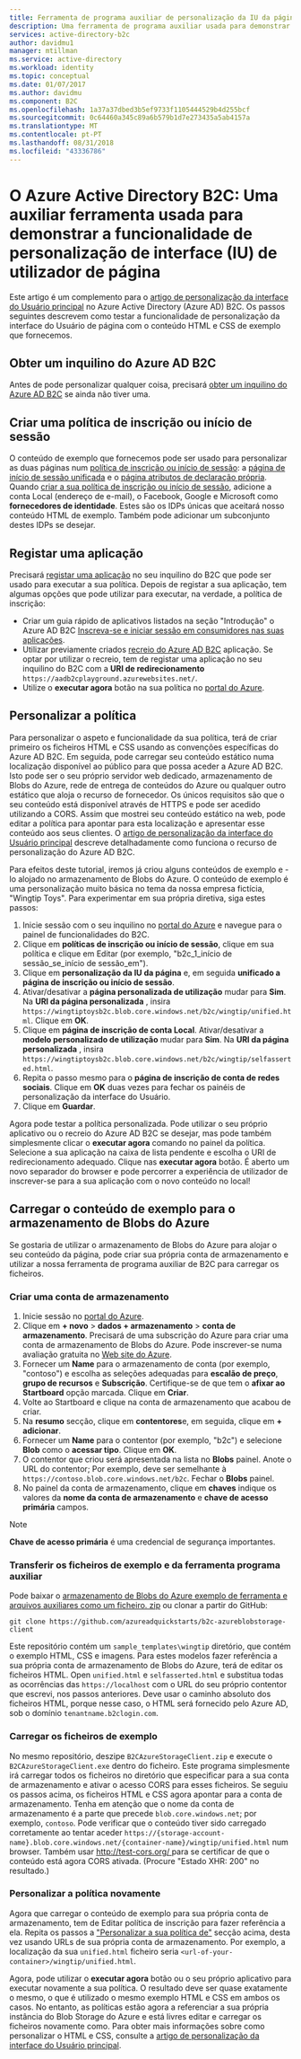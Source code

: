 ```yaml
---
title: Ferramenta de programa auxiliar de personalização da IU da página no Azure Active Directory B2C | Documentos da Microsoft
description: Uma ferramenta de programa auxiliar usada para demonstrar o recurso de personalização da interface do Usuário de página no Azure Active Directory B2C.
services: active-directory-b2c
author: davidmu1
manager: mtillman
ms.service: active-directory
ms.workload: identity
ms.topic: conceptual
ms.date: 01/07/2017
ms.author: davidmu
ms.component: B2C
ms.openlocfilehash: 1a37a37dbed3b5ef9733f1105444529b4d255bcf
ms.sourcegitcommit: 0c64460a345c89a6b579b1d7e273435a5ab4157a
ms.translationtype: MT
ms.contentlocale: pt-PT
ms.lasthandoff: 08/31/2018
ms.locfileid: "43336786"
---
```

# <a name="azure-active-directory-b2c-a-helper-tool-used-to-demonstrate-the-page-user-interface-ui-customization-feature"></a>O Azure Active Directory B2C: Uma auxiliar ferramenta usada para demonstrar a funcionalidade de personalização de interface (IU) de utilizador de página
Este artigo é um complemento para o [artigo de personalização da interface do Usuário principal](active-directory-b2c-reference-ui-customization.md) no Azure Active Directory (Azure AD) B2C. Os passos seguintes descrevem como testar a funcionalidade de personalização da interface do Usuário de página com o conteúdo HTML e CSS de exemplo que fornecemos.

## <a name="get-an-azure-ad-b2c-tenant"></a>Obter um inquilino do Azure AD B2C
Antes de pode personalizar qualquer coisa, precisará [obter um inquilino do Azure AD B2C](active-directory-b2c-get-started.md) se ainda não tiver uma.

## <a name="create-a-sign-up-or-sign-in-policy"></a>Criar uma política de inscrição ou início de sessão
O conteúdo de exemplo que fornecemos pode ser usado para personalizar as duas páginas num [política de inscrição ou início de sessão](active-directory-b2c-reference-policies.md): a [página de início de sessão unificada](active-directory-b2c-reference-ui-customization.md) e o [página atributos de declaração própria](active-directory-b2c-reference-ui-customization.md). Quando [criar a sua política de inscrição ou início de sessão](active-directory-b2c-reference-policies.md#create-a-sign-up-or-sign-in-policy), adicione a conta Local (endereço de e-mail), o Facebook, Google e Microsoft como **fornecedores de identidade**. Estes são os IDPs únicas que aceitará nosso conteúdo HTML de exemplo.  Também pode adicionar um subconjunto destes IDPs se desejar.

## <a name="register-an-application"></a>Registar uma aplicação
Precisará [registar uma aplicação](active-directory-b2c-app-registration.md) no seu inquilino do B2C que pode ser usado para executar a sua política. Depois de registar a sua aplicação, tem algumas opções que pode utilizar para executar, na verdade, a política de inscrição:

* Criar um guia rápido de aplicativos listados na seção "Introdução" o Azure AD B2C [Inscreva-se e iniciar sessão em consumidores nas suas aplicações](active-directory-b2c-overview.md).
* Utilizar previamente criados [recreio do Azure AD B2C](https://aadb2cplayground.azurewebsites.net) aplicação. Se optar por utilizar o recreio, tem de registar uma aplicação no seu inquilino do B2C com a **URI de redirecionamento** `https://aadb2cplayground.azurewebsites.net/`.
* Utilize o **executar agora** botão na sua política no [portal do Azure](https://portal.azure.com/).

## <a name="customize-your-policy"></a>Personalizar a política
Para personalizar o aspeto e funcionalidade da sua política, terá de criar primeiro os ficheiros HTML e CSS usando as convenções específicas do Azure AD B2C. Em seguida, pode carregar seu conteúdo estático numa localização disponível ao público para que possa aceder a Azure AD B2C. Isto pode ser o seu próprio servidor web dedicado, armazenamento de Blobs do Azure, rede de entrega de conteúdos do Azure ou qualquer outro estático que aloja o recurso de fornecedor. Os únicos requisitos são que o seu conteúdo está disponível através de HTTPS e pode ser acedido utilizando a CORS. Assim que mostrei seu conteúdo estático na web, pode editar a política para apontar para esta localização e apresentar esse conteúdo aos seus clientes. O [artigo de personalização da interface do Usuário principal](active-directory-b2c-reference-ui-customization.md) descreve detalhadamente como funciona o recurso de personalização do Azure AD B2C.

Para efeitos deste tutorial, iremos já criou alguns conteúdos de exemplo e -lo alojado no armazenamento de Blobs do Azure. O conteúdo de exemplo é uma personalização muito básica no tema da nossa empresa fictícia, "Wingtip Toys". Para experimentar em sua própria diretiva, siga estes passos:

1. Inicie sessão com o seu inquilino no [portal do Azure](https://portal.azure.com/) e navegue para o painel de funcionalidades do B2C.
2. Clique em **políticas de inscrição ou início de sessão**, clique em sua política e clique em Editar (por exemplo, "b2c\_1\_início de sessão\_se\_início de sessão\_em").
3. Clique em **personalização da IU da página** e, em seguida **unificado a página de inscrição ou início de sessão**.
4. Ativar/desativar a **página personalizada de utilização** mudar para **Sim**. Na **URI da página personalizada** , insira `https://wingtiptoysb2c.blob.core.windows.net/b2c/wingtip/unified.html`. Clique em **OK**.
5. Clique em **página de inscrição de conta Local**. Ativar/desativar a **modelo personalizado de utilização** mudar para **Sim**. Na **URI da página personalizada** , insira `https://wingtiptoysb2c.blob.core.windows.net/b2c/wingtip/selfasserted.html`.
6. Repita o passo mesmo para o **página de inscrição de conta de redes sociais**.
   Clique em **OK** duas vezes para fechar os painéis de personalização da interface do Usuário.
7. Clique em **Guardar**.

Agora pode testar a política personalizada. Pode utilizar o seu próprio aplicativo ou o recreio do Azure AD B2C se desejar, mas pode também simplesmente clicar o **executar agora** comando no painel da política. Selecione a sua aplicação na caixa de lista pendente e escolha o URI de redirecionamento adequado. Clique nas **executar agora** botão. É aberto um novo separador do browser e pode percorrer a experiência de utilizador de inscrever-se para a sua aplicação com o novo conteúdo no local!

## <a name="upload-the-sample-content-to-azure-blob-storage"></a>Carregar o conteúdo de exemplo para o armazenamento de Blobs do Azure
Se gostaria de utilizar o armazenamento de Blobs do Azure para alojar o seu conteúdo da página, pode criar sua própria conta de armazenamento e utilizar a nossa ferramenta de programa auxiliar de B2C para carregar os ficheiros.

### <a name="create-a-storage-account"></a>Criar uma conta de armazenamento
1. Inicie sessão no [portal do Azure](https://portal.azure.com/).
2. Clique em **+ novo** > **dados + armazenamento** > **conta de armazenamento**. Precisará de uma subscrição do Azure para criar uma conta de armazenamento de Blobs do Azure. Pode inscrever-se numa avaliação gratuita no [Web site do Azure](https://azure.microsoft.com/pricing/free-trial/).
3. Fornecer um **Name** para o armazenamento de conta (por exemplo, "contoso") e escolha as seleções adequadas para **escalão de preço**, **grupo de recursos** e  **Subscrição**. Certifique-se de que tem o **afixar ao Startboard** opção marcada. Clique em **Criar**.
4. Volte ao Startboard e clique na conta de armazenamento que acabou de criar.
5. Na **resumo** secção, clique em **contentores**e, em seguida, clique em **+ adicionar**.
6. Fornecer um **Name** para o contentor (por exemplo, "b2c") e selecione **Blob** como o **acessar tipo**. Clique em **OK**.
7. O contentor que criou será apresentada na lista no **Blobs** painel. Anote o URL do contentor; Por exemplo, deve ser semelhante à `https://contoso.blob.core.windows.net/b2c`. Fechar o **Blobs** painel.
8. No painel da conta de armazenamento, clique em **chaves** indique os valores da **nome da conta de armazenamento** e **chave de acesso primária** campos.

> [!NOTE]
> **Chave de acesso primária** é uma credencial de segurança importantes.
> 
> 

### <a name="download-the-helper-tool-and-sample-files"></a>Transferir os ficheiros de exemplo e da ferramenta programa auxiliar
Pode baixar o [armazenamento de Blobs do Azure exemplo de ferramenta e arquivos auxiliares como um ficheiro. zip](https://github.com/azureadquickstarts/b2c-azureblobstorage-client/archive/master.zip) ou clonar a partir do GitHub:

```
git clone https://github.com/azureadquickstarts/b2c-azureblobstorage-client
```

Este repositório contém um `sample_templates\wingtip` diretório, que contém o exemplo HTML, CSS e imagens. Para estes modelos fazer referência a sua própria conta de armazenamento de Blobs do Azure, terá de editar os ficheiros HTML. Open `unified.html` e `selfasserted.html` e substitua todas as ocorrências das `https://localhost` com o URL do seu próprio contentor que escrevi, nos passos anteriores. Deve usar o caminho absoluto dos ficheiros HTML, porque nesse caso, o HTML será fornecido pelo Azure AD, sob o domínio `tenantname.b2clogin.com`.

### <a name="upload-the-sample-files"></a>Carregar os ficheiros de exemplo
No mesmo repositório, deszipe `B2CAzureStorageClient.zip` e execute o `B2CAzureStorageClient.exe` dentro do ficheiro. Este programa simplesmente irá carregar todos os ficheiros no diretório que especificar para a sua conta de armazenamento e ativar o acesso CORS para esses ficheiros. Se seguiu os passos acima, os ficheiros HTML e CSS agora apontar para a conta de armazenamento. Tenha em atenção que o nome da conta de armazenamento é a parte que precede `blob.core.windows.net`; por exemplo, `contoso`. Pode verificar que o conteúdo tiver sido carregado corretamente ao tentar aceder `https://{storage-account-name}.blob.core.windows.net/{container-name}/wingtip/unified.html` num browser. Também usar [ http://test-cors.org/ ](http://test-cors.org/) para se certificar de que o conteúdo está agora CORS ativada. (Procure "Estado XHR: 200" no resultado.)

### <a name="customize-your-policy-again"></a>Personalizar a política novamente
Agora que carregar o conteúdo de exemplo para sua própria conta de armazenamento, tem de Editar política de inscrição para fazer referência a ela. Repita os passos a ["Personalizar a sua política de"](#customize-your-policy) secção acima, desta vez usando URLs de sua própria conta de armazenamento. Por exemplo, a localização da sua `unified.html` ficheiro seria `<url-of-your-container>/wingtip/unified.html`.

Agora, pode utilizar o **executar agora** botão ou o seu próprio aplicativo para executar novamente a sua política. O resultado deve ser quase exatamente o mesmo, o que é utilizado o mesmo exemplo HTML e CSS em ambos os casos. No entanto, as políticas estão agora a referenciar a sua própria instância do Blob Storage do Azure e está livres editar e carregar os ficheiros novamente como. Para obter mais informações sobre como personalizar o HTML e CSS, consulte a [artigo de personalização da interface do Usuário principal](active-directory-b2c-reference-ui-customization.md).

